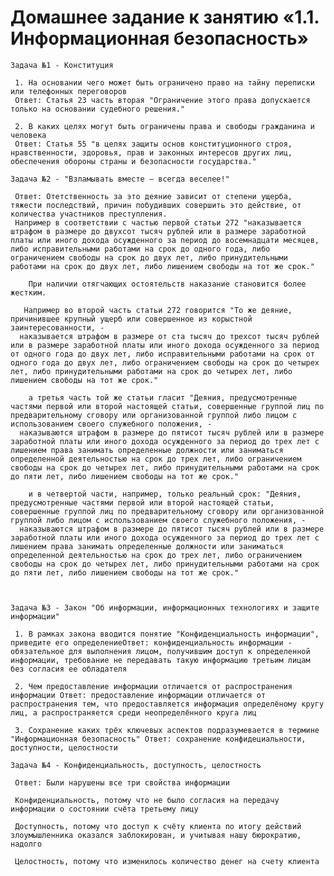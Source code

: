 
 <h1>Домашнее задание к занятию «1.1. Информационная безопасность»</h1>

    Задача №1 - Конституция
     
     1. На основании чего может быть ограничено право на тайну переписки или телефонных переговоров 
     Ответ: Статья 23 часть вторая "Ограничение этого права допускается только на основании судебного решения." 
    
     2. В каких целях могут быть ограничены права и свободы гражданина и человека 
     Ответ: Статья 55 "в целях защиты основ конституционного строя, нравственности, здоровья, прав и законных интересов других лиц, обеспечения обороны страны и безопасности государства."

    Задача №2 - "Взламывать вместе – всегда веселее!"
       
     Ответ: Отетственность за это деяние зависит от степени ущерба, тяжести последствий, причин побудивших совершить это действие, от количества участников преступления.
     Например в соответствии с частью первой статьи 272 "наказывается штрафом в размере до двухсот тысяч рублей или в размере заработной платы или иного дохода осужденного за период до восемнадцати месяцев, либо исправительными работами на срок до одного года, либо ограничением свободы на срок до двух лет, либо принудительными работами на срок до двух лет, либо лишением свободы на тот же срок."  
    
        При наличии отягчающих остоятельств наказание становится более жестким.
      
       Например во второй часть статьи 272 говорится "То же деяние, причинившее крупный ущерб или совершенное из корыстной заинтересованности, -
      наказывается штрафом в размере от ста тысяч до трехсот тысяч рублей или в размере заработной платы или иного дохода осужденного за период от одного года до двух лет, либо исправительными работами на срок от одного года до двух лет, либо ограничением свободы на срок до четырех лет, либо принудительными работами на срок до четырех лет, либо лишением свободы на тот же срок."

        а третья часть той же статьи гласит "Деяния, предусмотренные частями первой или второй настоящей статьи, совершенные группой лиц по предварительному сговору или организованной группой либо лицом с использованием своего служебного положения, -
      наказываются штрафом в размере до пятисот тысяч рублей или в размере заработной платы или иного дохода осужденного за период до трех лет с лишением права занимать определенные должности или заниматься определенной деятельностью на срок до трех лет, либо ограничением свободы на срок до четырех лет, либо принудительными работами на срок до пяти лет, либо лишением свободы на тот же срок."
      
        и в четвертой части, например, только реальный срок: "Деяния, предусмотренные частями первой или второй настоящей статьи, совершенные группой лиц по предварительному сговору или организованной группой либо лицом с использованием своего служебного положения, -
      наказываются штрафом в размере до пятисот тысяч рублей или в размере заработной платы или иного дохода осужденного за период до трех лет с лишением права занимать определенные должности или заниматься определенной деятельностью на срок до трех лет, либо ограничением свободы на срок до четырех лет, либо принудительными работами на срок до пяти лет, либо лишением свободы на тот же срок."

      

    Задача №3 - Закон "Об информации, информационных технологиях и защите информации"
   
     1. В рамках закона вводится понятие "Конфиденциальность информации", приведите его определениеОтвет: конфиденциальность информации - обязательное для выполнения лицом, получившим доступ к определенной информации, требование не передавать такую информацию третьим лицам без согласия ее обладателя 
    
     2. Чем предоставление информации отличается от распространения информации Ответ: предоставление информации отличается от распространения тем, что предоставляется информация определёному кругу лиц, а распространяется среди неопределённого круга лиц

     3. Сохранение каких трёх ключевых аспектов подразумевается в термине "Информационная безопасность" Ответ: сохранение конфидециальности, доступности, целостности

    Задача №4 - Конфиденциальность, доступность, целостность
     
     Ответ: Были нарушены все три свойства информации 
    
     Конфиденциальность, потому что не было согласия на передачу информации о состоянии счёта третьему лицу 

     Доступность, потому что доступ к счёту клиента по итогу действий злоумышленника оказался заблокирован, и учитывая нашу бюрократию, надолго 

     Целостность, потому что изменилось количество денег на счету клиента 